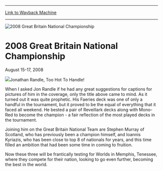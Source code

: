 
---
[Link to Wayback Machine](https://web.archive.org/web/20151206001536/http://magic.wizards.com/en/events/coverage/gbnat08)

[_metadata_:description]:- "Jonathan Randle, Too Hot To Handle!"
[_metadata_:generator]:- "Drupal 7 (http://drupal.org)"
[_metadata_:node]:- "532001"
[_metadata_:source]:- "div-block-system-main"
[_metadata_:title]:- "2008 Great Britain National Championship"
[_metadata_:wayback_capture_timestamp]:- "2015-12-06 00:15:36"
[_metadata_:wayback_raw_url]:- "https://web.archive.org/web/20151206001536id_/http://magic.wizards.com/en/events/coverage/gbnat08"
[_metadata_:wayback_url]:- "http://magic.wizards.com/en/events/coverage/gbnat08"
---







![2008 Great Britain National Championship](https://media.magic.wizards.com/images/banner/large_1.jpg)





2008 Great Britain National Championship
========================================




August 15-17, 2008











![](https://media.magic.wizards.com/image_legacy_migration/sideboard/images/gbnat08/gb_team.jpg)Jonathan Randle, Too Hot To Handle!


When I asked Jon Randle if he had any great suggestions for captions for pictures of him in the coverage, only the title above came to mind. As it turned out it was quite prophetic. His Faeries deck was one of only a handful in the tournament, but it proved to be the equal of everything that it faced all weekend. He bested a pair of Reveillark decks along with Mono-Red to become the champion - a fair reflection of the most played decks in the tournament.


Joining him on the Great Britain National Team are Stephen Murray of Scotland, who has previously been a champion himself, and Ioannis Kyriazis, who has been close to top 8 of nationals for years, and this time filled an ambition that had been some time in coming to fruition.


Now these three will be frantically testing for Worlds in Memphis, Tenessee, where they compete for their nation, looking to go even further, becoming the best in the world.


  

 

